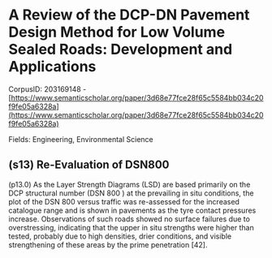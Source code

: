 # A Review of the DCP-DN Pavement Design Method for Low Volume Sealed Roads: Development and Applications

CorpusID: 203169148 - [https://www.semanticscholar.org/paper/3d68e77fce28f65c5584bb034c20f9fe05a6328a](https://www.semanticscholar.org/paper/3d68e77fce28f65c5584bb034c20f9fe05a6328a)

Fields: Engineering, Environmental Science

## (s13) Re-Evaluation of DSN800
(p13.0) As the Layer Strength Diagrams (LSD) are based primarily on the DCP structural number (DSN 800 ) at the prevailing in situ conditions, the plot of the DSN 800 versus traffic was re-assessed for the increased catalogue range and is shown in  pavements as the tyre contact pressures increase. Observations of such roads showed no surface failures due to overstressing, indicating that the upper in situ strengths were higher than tested, probably due to high densities, drier conditions, and visible strengthening of these areas by the prime penetration [42].
